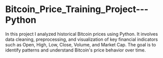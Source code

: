 # Bitcoin_Price_Training_Project---Python
In this project I analyzed historical Bitcoin prices using Python. It involves data cleaning, preprocessing, and visualization of key financial indicators such as Open, High, Low, Close, Volume, and Market Cap. The goal is to identify patterns and understand Bitcoin's price behavior over time.
